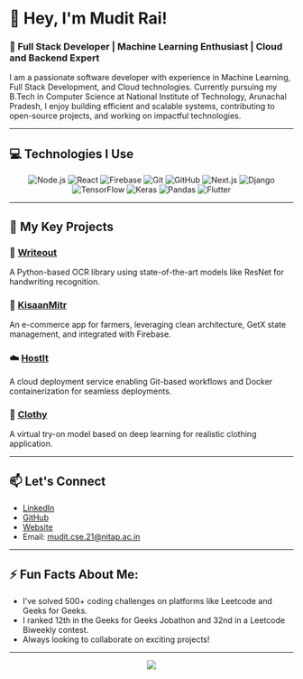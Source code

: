 # 👋 Hey, I'm Mudit Rai!

### 🚀 Full Stack Developer | Machine Learning Enthusiast | Cloud and Backend Expert

I am a passionate software developer with experience in Machine Learning, Full Stack Development, and Cloud technologies. Currently pursuing my B.Tech in Computer Science at National Institute of Technology, Arunachal Pradesh, I enjoy building efficient and scalable systems, contributing to open-source projects, and working on impactful technologies.

---

## 💻 Technologies I Use

<div align="center">
  <img src="https://img.shields.io/badge/Node.js-339933?style=for-the-badge&logo=node-dot-js&logoColor=white" alt="Node.js" style="animation:bounce 2s infinite;" />
  <img src="https://img.shields.io/badge/React-20232A?style=for-the-badge&logo=react&logoColor=61DAFB" alt="React" style="animation:bounce 2.1s infinite;" />
  <img src="https://img.shields.io/badge/Firebase-FFCA28?style=for-the-badge&logo=firebase&logoColor=black" alt="Firebase" style="animation:bounce 2.2s infinite;" />
  <img src="https://img.shields.io/badge/Git-F05032?style=for-the-badge&logo=git&logoColor=white" alt="Git" style="animation:bounce 2.3s infinite;" />
  <img src="https://img.shields.io/badge/GitHub-181717?style=for-the-badge&logo=github&logoColor=white" alt="GitHub" style="animation:bounce 2.4s infinite;" />
  <img src="https://img.shields.io/badge/Next.js-000000?style=for-the-badge&logo=next.js&logoColor=white" alt="Next.js" style="animation:bounce 2.5s infinite;" />
  <img src="https://img.shields.io/badge/Django-092E20?style=for-the-badge&logo=django&logoColor=white" alt="Django" style="animation:bounce 2.6s infinite;" />
  <img src="https://img.shields.io/badge/TensorFlow-FF6F00?style=for-the-badge&logo=tensorflow&logoColor=white" alt="TensorFlow" style="animation:bounce 2.7s infinite;" />
  <img src="https://img.shields.io/badge/Keras-D00000?style=for-the-badge&logo=keras&logoColor=white" alt="Keras" style="animation:bounce 2.8s infinite;" />
  <img src="https://img.shields.io/badge/Pandas-150458?style=for-the-badge&logo=pandas&logoColor=white" alt="Pandas" style="animation:bounce 2.9s infinite;" />
  <img src="https://img.shields.io/badge/Flutter-02569B?style=for-the-badge&logo=flutter&logoColor=white" alt="Flutter" style="animation:bounce 3s infinite;" />
</div>

---

## 🌟 My Key Projects

### 📄 [Writeout](https://github.com/Mudit2003/Writeout)
A Python-based OCR library using state-of-the-art models like ResNet for handwriting recognition.

### 🛒 [KisaanMitr](https://github.com/Mudit2003/KisaanMitr)
An e-commerce app for farmers, leveraging clean architecture, GetX state management, and integrated with Firebase.

### ☁️ [HostIt](https://github.com/Mudit2003/HostIt)
A cloud deployment service enabling Git-based workflows and Docker containerization for seamless deployments.

### 🧥 [Clothy](https://github.com/Mudit2003/Clothy)
A virtual try-on model based on deep learning for realistic clothing application.

---

## 📫 Let's Connect

- [LinkedIn](https://linkedin.com/in/muditrai03)
- [GitHub](https://github.com/Mudit2003)
- [Website](https://meetmudit.vercel.app/)
- Email: [mudit.cse.21@nitap.ac.in](mailto:mudit.cse.21@nitap.ac.in)

---

## ⚡ Fun Facts About Me:
- I’ve solved 500+ coding challenges on platforms like Leetcode and Geeks for Geeks.
- I ranked 12th in the Geeks for Geeks Jobathon and 32nd in a Leetcode Biweekly contest.
- Always looking to collaborate on exciting projects!

---

<style>
@keyframes bounce {
  0%, 100% {
    transform: translateY(0);
  }
  50% {
    transform: translateY(-10px);
  }
}
img {
  animation: bounce 2s infinite;
}
</style>

<div align="center">
  <img src="https://img.shields.io/badge/Let's%20Code!-yellow?style=for-the-badge" />
</div>
